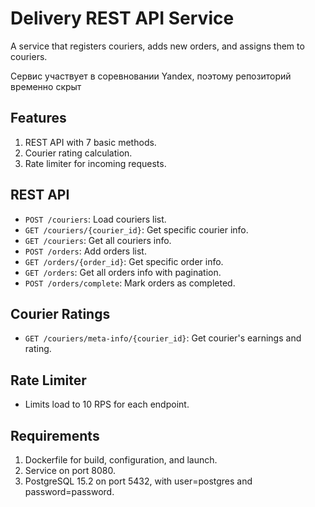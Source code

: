 # Delivery REST API Service

A service that registers couriers, adds new orders, and assigns them to couriers.

Сервис участвует в соревновании Yandex, поэтому репозиторий временно скрыт

## Features

1. REST API with 7 basic methods.
2. Courier rating calculation.
3. Rate limiter for incoming requests.

## REST API

- `POST /couriers`: Load couriers list.
- `GET /couriers/{courier_id}`: Get specific courier info.
- `GET /couriers`: Get all couriers info.
- `POST /orders`: Add orders list.
- `GET /orders/{order_id}`: Get specific order info.
- `GET /orders`: Get all orders info with pagination.
- `POST /orders/complete`: Mark orders as completed.

## Courier Ratings

- `GET /couriers/meta-info/{courier_id}`: Get courier's earnings and rating.

## Rate Limiter

- Limits load to 10 RPS for each endpoint.

## Requirements

1. Dockerfile for build, configuration, and launch.
2. Service on port 8080.
3. PostgreSQL 15.2 on port 5432, with user=postgres and password=password.

